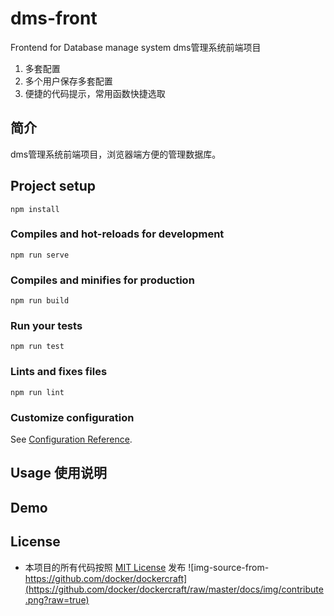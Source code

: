 # dms-front
Frontend for Database manage system
dms管理系统前端项目

1. 多套配置
2. 多个用户保存多套配置
3. 便捷的代码提示，常用函数快捷选取

## 简介
dms管理系统前端项目，浏览器端方便的管理数据库。

## Project setup
```
npm install
```

### Compiles and hot-reloads for development
```
npm run serve
```

### Compiles and minifies for production
```
npm run build
```

### Run your tests
```
npm run test
```

### Lints and fixes files
```
npm run lint
```

### Customize configuration
See [Configuration Reference](https://cli.vuejs.org/config/).


## Usage 使用说明

## Demo

## License
* 本项目的所有代码按照 [MIT License](https://github.com/racaljk/hosts/blob/master/LICENSE) 发布
![img-source-from-https://github.com/docker/dockercraft](https://github.com/docker/dockercraft/raw/master/docs/img/contribute.png?raw=true)

